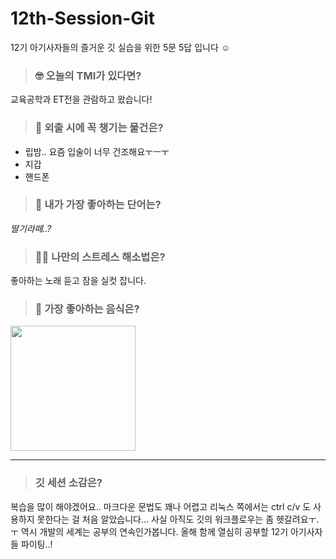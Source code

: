 # 12th-Session-Git
12기 아기사자들의 즐거운 깃 실습을 위한 5문 5답 입니다 ☺️

> ### 🤓 오늘의 TMI가 있다면?
교육공학과 ET전을 관람하고 왔습니다!
> ### 🎒 외출 시에 꼭 챙기는 물건은?
* 립밤.. 요즘 입술이 너무 건조해요ㅜㅡㅜ
* 지갑
* 핸드폰
> ### 🤙 내가 가장 좋아하는 단어는?
_딸기라떼..?_
> ### 🧘‍♀️ 나만의 스트레스 해소법은?
좋아하는 노래 듣고 잠을 실컷 잡니다.
> ### 🍧 가장 좋아하는 음식은?
<img src="https://dafarm.net/data/goods/246/2023/05/985_temp_16829306771481view.jpg" width="200px">


***
> ### 깃 세션 소감은?
복습을 많이 해야겠어요.. 마크다운 문법도 꽤나 어렵고 리눅스 쪽에서는 ctrl c/v 도 사용하지 못한다는 걸 처음 알았습니다... 사실 아직도 깃의 워크플로우는 좀 헷갈려요ㅜ.ㅜ 역시 개발의 세계는 공부의 연속인가봅니다. 올해 함께 열심히 공부할 12기 아기사자들 파이팅..!